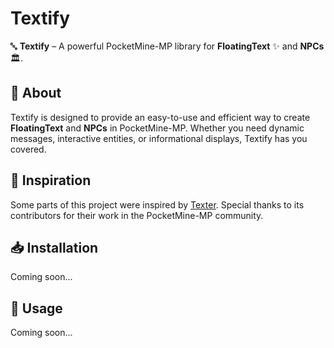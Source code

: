 # Textify
🔤 **Textify** – A powerful PocketMine-MP library for **FloatingText** ✨ and **NPCs** 🏛️.

## 📌 About
Textify is designed to provide an easy-to-use and efficient way to create **FloatingText** and **NPCs** in PocketMine-MP. Whether you need dynamic messages, interactive entities, or informational displays, Textify has you covered.

## 📖 Inspiration
Some parts of this project were inspired by [Texter](https://github.com/fuyutsuki/Texter). Special thanks to its contributors for their work in the PocketMine-MP community.

## 📥 Installation
Coming soon...

## 🔧 Usage
Coming soon...
